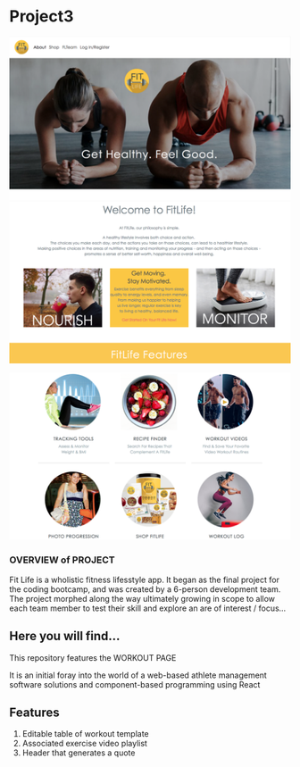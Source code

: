 # Project3

![Image of Jumbotron](https://github.com/pfrancis113/Project3/blob/master/FLJumbo.png)
<br>
![Image of Welcome](https://github.com/pfrancis113/Project3/blob/master/FLWelcome.png)

![Image of Welcome](https://github.com/pfrancis113/Project3/blob/master//FL6.png)

### OVERVIEW of PROJECT
Fit Life is a wholistic fitness lifesstyle app.  It began as the final project for the coding bootcamp, and was created by a 6-person development team. The project morphed along the way ultimately growing in scope to allow each team member to test their skill and explore an are of interest / focus...

## Here you will find...
This repository features the WORKOUT PAGE

It is an initial foray into the world of a web-based athlete management software solutions and component-based programming using React

## Features
1. Editable table of workout template
2. Associated exercise video playlist
2. Header that generates a quote
